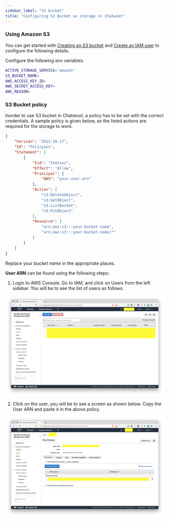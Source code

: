 ```yaml
---
sidebar_label: "S3 bucket"
title: "Configuring S3 Bucket as storage in Chatwoot"
---
```


### Using Amazon S3

You can get started with [Creating an S3 bucket](https://docs.aws.amazon.com/AmazonS3/latest/gsg/CreatingABucket.html) and [Create an IAM user](https://docs.aws.amazon.com/IAM/latest/UserGuide/id_users_create.html) to configure the following details.

Configure the following env variables.

```bash
ACTIVE_STORAGE_SERVICE='amazon'
S3_BUCKET_NAME=
AWS_ACCESS_KEY_ID=
AWS_SECRET_ACCESS_KEY=
AWS_REGION=
```

### S3 Bucket policy

Inorder to use S3 bucket in Chatwoot, a policy has to be set with the correct credentials. A sample policy is given below, as the listed actions are required for the storage to work.

```json
{
    "Version": "2012-10-17",
    "Id": "Policyxxx",
    "Statement": [
        {
            "Sid": "Stmtxxx",
            "Effect": "Allow",
            "Principal": {
                "AWS": "your-user-arn"
            },
            "Action": [
                "s3:DeleteObject",
                "s3:GetObject",
                "s3:ListBucket",
                "s3:PutObject"
            ],
            "Resource": [
                "arn:aws:s3:::your-bucket-name",
                "arn:aws:s3:::your-bucket-name/*"
            ]
        }
    ]
}
```

Replace your *bucket name* in the appropriate places.

**User ARN** can be found using the following steps:

1. Login to AWS Console. Go to IAM, and click on Users from the left sidebar. You will be to see the list of users as follows.

![s3-users-list](./images/s3-users-list.png)

2. Click on the user, you will be to see a screen as shown below. Copy the User ARN and paste it in the above policy.

![user-arn](./images/user-arn.png)
